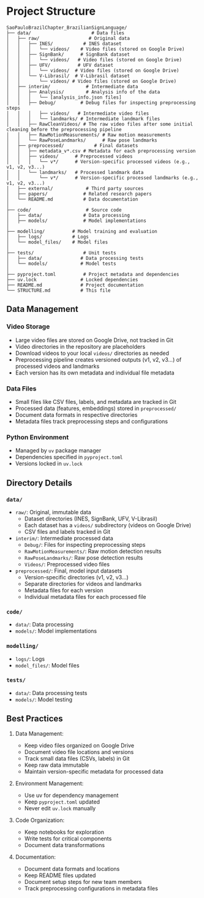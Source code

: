 # Project Structure

```
SaoPauloBrazilChapter_BrazilianSignLanguage/
├── data/                      # Data files
│   ├── raw/                  # Original data
│   │   ├── INES/           # INES dataset
│   │   │   └── videos/    # Video files (stored on Google Drive)
│   │   ├── SignBank/      # SignBank dataset
│   │   │   └── videos/   # Video files (stored on Google Drive)
│   │   ├── UFV/          # UFV dataset
│   │   │   └── videos/  # Video files (stored on Google Drive)
│   │   └── V-Librasil/  # V-Librasil dataset
│   │       └── videos/ # Video files (stored on Google Drive)
│   ├── interim/             # Intermediate data
│   │   ├── Analysis/        # Analysis info of the data
│   │   │   └── [analysis_info.json files]
│   │   ├── Debug/         # Debug files for inspecting preprocessing steps
│   │   │   ├── videos/   # Intermediate video files
│   │   │   └── landmarks/ # Intermediate landmark files
│   │   ├── RawCleanVideos/ # The raw video files after some initial cleaning before the preprocessing pipeline
│   │   ├── RawMotionMeasurements/ # Raw motion measurements
│   │   └── RawPoseLandmarks/      # Raw pose landmarks
│   ├── preprocessed/           # Final datasets
│   │   ├── metadata_v*.csv # Metadata for each preprocessing version
│   │   ├── videos/      # Preprocessed videos
│   │   │   └── v*/      # Version-specific processed videos (e.g., v1, v2, v3...)
│   │   └── landmarks/   # Processed landmark data
│   │       └── v*/      # Version-specific processed landmarks (e.g., v1, v2, v3...)
│   ├── external/            # Third party sources
│   ├── papers/             # Related research papers
│   └── README.md           # Data documentation
│
├── code/                    # Source code
│   ├── data/               # Data processing
│   ├── models/             # Model implementations
│
├── modelling/          # Model training and evaluation
│   ├── logs/           # Logs
│   └── model_files/    # Model files
│
├── tests/                  # Unit tests
│   ├── data/              # Data processing tests
│   └── models/            # Model tests
│
├── pyproject.toml          # Project metadata and dependencies
├── uv.lock                # Locked dependencies
├── README.md              # Project documentation
└── STRUCTURE.md           # This file
```

## Data Management

### Video Storage
- Large video files are stored on Google Drive, not tracked in Git
- Video directories in the repository are placeholders
- Download videos to your local `videos/` directories as needed
- Preprocessing pipeline creates versioned outputs (v1, v2, v3...) of processed videos and landmarks
- Each version has its own metadata and individual file metadata

### Data Files
- Small files like CSV files, labels, and metadata are tracked in Git
- Processed data (features, embeddings) stored in `preprocessed/`
- Document data formats in respective directories
- Metadata files track preprocessing steps and configurations

### Python Environment
- Managed by `uv` package manager
- Dependencies specified in `pyproject.toml`
- Versions locked in `uv.lock`

## Directory Details

### `data/`
- `raw/`: Original, immutable data
  - Dataset directories (INES, SignBank, UFV, V-Librasil)
  - Each dataset has a `videos/` subdirectory (videos on Google Drive)
  - CSV files and labels tracked in Git
- `interim/`: Intermediate processed data
  - `Debug/`: Files for inspecting preprocessing steps
  - `RawMotionMeasurements/`: Raw motion detection results
  - `RawPoseLandmarks/`: Raw pose detection results
  - `Videos/`: Preprocessed video files
- `preprocessed/`: Final, model input datasets
  - Version-specific directories (v1, v2, v3...)
  - Separate directories for videos and landmarks
  - Metadata files for each version
  - Individual metadata files for each processed file

### `code/`
- `data/`: Data processing
- `models/`: Model implementations

### `modelling/`
- `logs/`: Logs
- `model_files/`: Model files

### `tests/`
- `data/`: Data processing tests
- `models/`: Model testing

## Best Practices

1. Data Management:
   - Keep video files organized on Google Drive
   - Document video file locations and versions
   - Track small data files (CSVs, labels) in Git
   - Keep raw data immutable
   - Maintain version-specific metadata for processed data

2. Environment Management:
   - Use uv for dependency management
   - Keep `pyproject.toml` updated
   - Never edit `uv.lock` manually

3. Code Organization:
   - Keep notebooks for exploration
   - Write tests for critical components
   - Document data transformations

4. Documentation:
   - Document data formats and locations
   - Keep README files updated
   - Document setup steps for new team members
   - Track preprocessing configurations in metadata files 